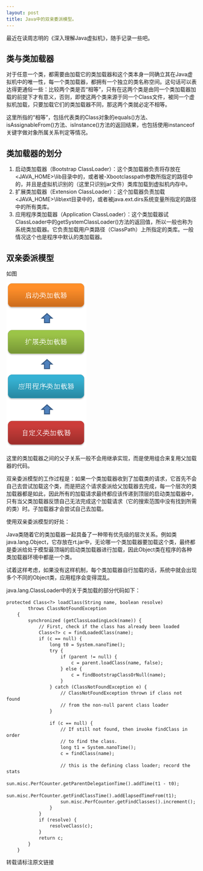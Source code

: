 ```yaml
---
layout: post
title: Java中的双亲委派模型。
---
```


最近在读周志明的《深入理解Java虚拟机》，随手记录一些吧。

## 类与类加载器
对于任意一个类，都需要由加载它的类加载器和这个类本身一同确立其在Java虚拟机中的唯一性，每一个类加载器，都拥有一个独立的类名称空间。这句话可以表达得更通俗一些：比较两个类是否“相等”，只有在这两个类是由同一个类加载器加载的前提下才有意义，否则，即使这两个类来源于同一个Class文件，被同一个虚拟机加载，只要加载它们的类加载器不同，那这两个类就必定不相等。

这里所指的“相等”，包括代表类的Class对象的equals()方法、isAssignableFrom()方法、isInstance()方法的返回结果，也包括使用instanceof关键字做对象所属关系判定等情况。

## 类加载器的划分
1. 启动类加载器（Bootstrap ClassLoader）：这个类加载器负责将存放在<JAVA_HOME>\lib目录中的，或者被-Xbootclasspath参数所指定的路径中的，并且是虚拟机识别的（这里只识别jar文件）类库加载到虚拟机内存中。
2. 扩展类加载器（Extension ClassLoader）：这个加载器负责加载<JAVA_HOME>\lib\ext目录中的，或者被java.ext.dirs系统变量所指定的路径中的所有类库。
3. 应用程序类加载器（Application ClassLoader）：这个类加载器试ClassLoader中的getSystemClassLoader()方法的返回值，所以一般也称为系统类加载器。它负责加载用户类路径（ClassPath）上所指定的类库。一般情况这个也是程序中默认的类加载器。

## 双亲委派模型
如图

![Image text](https://github.com/xinghelanchen/xinghelanchen.github.io/blob/master/_img/3251891-d34761b5a29e065b.png)

这里的类加载器之间的父子关系一般不会用继承实现，而是使用组合来复用父加载器的代码。

双亲委派模型的工作过程是：如果一个类加载器收到了加载类的请求，它首先不会自己去尝试加载这个类，而是把这个请求委派给父加载器去完成，每一个层次的类加载器都是如此，因此所有的加载请求最终都应该传递到顶层的启动类加载器中，只有当父类加载器反馈自己无法完成这个加载请求（它的搜索范围中没有找到所需的类）时。子加载器才会尝试自己去加载。

使用双亲委派模型的好处：

Java类随着它的类加载器一起具备了一种带有优先级的层次关系。例如类java.lang.Object，它存放在rt.jar中，无论哪一个类加载器要加载这个类，最终都是委派给处于模型最顶端的启动类加载器进行加载，因此Object类在程序的各种类加载器环境中都是一个类。

试着这样考虑，如果没有这样机制，每个类加载器自行加载的话，系统中就会出现多个不同的Object类，应用程序会变得混乱。

java.lang.ClassLoader中的关于类加载的部分代码如下：
```
protected Class<?> loadClass(String name, boolean resolve)
        throws ClassNotFoundException
    {
        synchronized (getClassLoadingLock(name)) {
            // First, check if the class has already been loaded
            Class<?> c = findLoadedClass(name);
            if (c == null) {
                long t0 = System.nanoTime();
                try {
                    if (parent != null) {
                        c = parent.loadClass(name, false);
                    } else {
                        c = findBootstrapClassOrNull(name);
                    }
                } catch (ClassNotFoundException e) {
                    // ClassNotFoundException thrown if class not found
                    // from the non-null parent class loader
                }

                if (c == null) {
                    // If still not found, then invoke findClass in order
                    // to find the class.
                    long t1 = System.nanoTime();
                    c = findClass(name);

                    // this is the defining class loader; record the stats
                    sun.misc.PerfCounter.getParentDelegationTime().addTime(t1 - t0);
                    sun.misc.PerfCounter.getFindClassTime().addElapsedTimeFrom(t1);
                    sun.misc.PerfCounter.getFindClasses().increment();
                }
            }
            if (resolve) {
                resolveClass(c);
            }
            return c;
        }
    }

```

转载请标注原文链接
